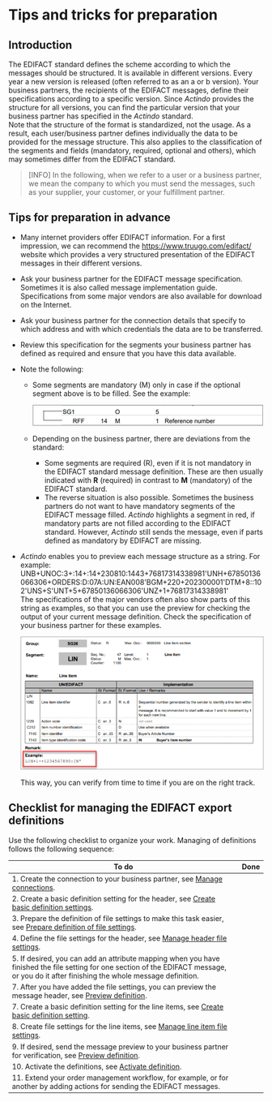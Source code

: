 # Tips and tricks for preparation



## Introduction

The EDIFACT standard defines the scheme according to which the messages should be structured. It is available in different versions. Every year a new version is released (often referred to as an a or b version). Your business partners, the recipients of the EDIFACT messages, define their specifications according to a specific version. Since *Actindo* provides the structure for all versions, you can find the particular version that your business partner has specified in the *Actindo* standard.   
Note that the structure of the format is standardized, not the usage. As a result, each user/business partner defines individually the data to be provided for the message structure. This also applies to the classification of the segments and fields (mandatory, required, optional and others), which may sometimes differ from the EDIFACT standard.   
>[INFO] In the following, when we refer to a user or a business partner, we mean the company to which you must send the messages, such as your supplier, your customer, or your fulfillment partner.



## Tips for preparation in advance

- Many internet providers offer EDIFACT information. For a first impression, we can recommend the https://www.truugo.com/edifact/ website which provides a very structured presentation of the EDIFACT messages in their different versions.  

- Ask your business partner for the EDIFACT message specification. Sometimes it is also called message implementation guide. Specifications from some major vendors are also available for download on the Internet.

- Ask your business partner for the connection details that specify to which address and with which credentials the data are to be transferred.

- Review this specification for the segments your business partner has defined as required and ensure that you have this data available.   

- Note the following: 
    - Some segments are mandatory (M) only in case if the optional segment above is to be filled. See the example:

      ![Mandatory segments of the EDIFACT standard](../../Assets/Screenshots/EDI/Overview/OptionalSegment.png "[Mandatory segments of the EDIFACT standard]")

    - Depending on the business partner, there are deviations from the standard:    
        - Some segments are required (R), even if it is not mandatory in the EDIFACT standard message definition.  These are then usually indicated with **R** (required) in contrast to **M** (mandatory) of the EDIFACT standard. 
        - The reverse situation is also possible. Sometimes the business partners do not want to have mandatory segments of the EDIFACT message filled.
        *Actindo* highlights a segment in red, if mandatory parts are not filled according to the EDIFACT standard. However, *Actindo* still sends the message, even if parts defined as mandatory by EDIFACT are missing.  

- *Actindo* enables you to preview each message structure as a string. For example:
    UNB+UNOC:3+:14+:14+230810:1443+76817314338981'UNH+67850136066306+ORDERS:D:07A:UN:EAN008'BGM+220+202300001'DTM+8::102'UNS+S'UNT+5+67850136066306'UNZ+1+76817314338981'   
    The specifications of the major vendors often also show parts of this string as examples, so that you can use the preview for checking the output of your current message definition. Check the specification of your business partner for these examples.

    ![Output examples](../../Assets/Screenshots/EDI/Overview/MessageExample.png "[Output example]")

   This way, you can verify from time to time if you are on the right track. 



## Checklist for managing the EDIFACT export definitions

Use the following checklist to organize your work. Managing of definitions follows the following sequence:  

|To do                                   | Done   
|-----|------- 
|1. Create the connection to your business partner, see [Manage connections](../Integration/01_ManageConnections.md).|   |     
|2. Create a basic definition setting for the header, see [Create basic definition settings](../Operation/01_ManageDefinitions.md#create-basic-definition-setting).|   |   
|3. Prepare the definition of file settings to make this task easier, see [Prepare definition of file settings](../Operation/01_ManageDefinitions.md#prepare-definition-of-file-settings).|   |   
|4. Define the file settings for the header, see [Manage header file settings](../Operation/02_ManageHeaderFileSett.md).|   |   
|5. If desired, you can add an attribute mapping when you have finished the file setting for one section of the EDIFACT message, or you do it after finishing the whole message definition. |   |     
|7. After you have added the file settings, you can preview the message header, see [Preview definition](../Operation/01_ManageDefinitions.md#preview-definition).|   | 
|7. Create a basic definition setting for the line items, see [Create basic definition setting](../Operation/01_ManageDefinitions.md#create-basic-definition-setting). |   |   
|8. Create file settings for the line items, see [Manage line item file settings](../Operation/04_ManageLineItemsFileStt.md).|  |  
|9. If desired, send the message preview to your business partner for verification, see [Preview definition](../Operation/01_ManageDefinitions.md#preview-definition).|   |   
|10. Activate the definitions, see [Activate definition](../Operation/01_ManageDefinitions.md#activate-definition).|   |    
|11. Extend your order management workflow, for example, or for another by adding actions for sending the EDIFACT messages.<!---Julian Stimmt das? Oder müssen die Kunden noch was machen?-->
